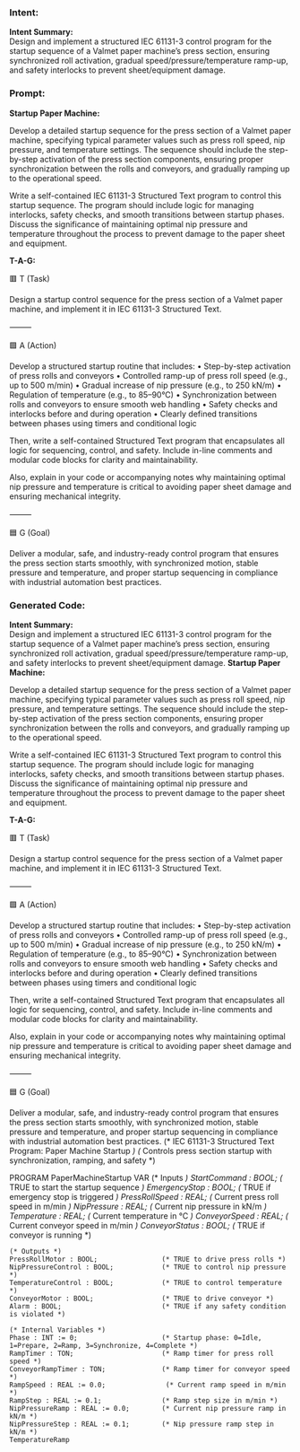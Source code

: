### Intent:
**Intent Summary:**  
Design and implement a structured IEC 61131-3 control program for the startup sequence of a Valmet paper machine’s press section, ensuring synchronized roll activation, gradual speed/pressure/temperature ramp-up, and safety interlocks to prevent sheet/equipment damage.

### Prompt:
**Startup Paper Machine:**

Develop a detailed startup sequence for the press section of a Valmet paper machine, specifying typical parameter values such as press roll speed, nip pressure, and temperature settings. The sequence should include the step-by-step activation of the press section components, ensuring proper synchronization between the rolls and conveyors, and gradually ramping up to the operational speed.

Write a self-contained IEC 61131-3 Structured Text program to control this startup sequence. The program should include logic for managing interlocks, safety checks, and smooth transitions between startup phases. Discuss the significance of maintaining optimal nip pressure and temperature throughout the process to prevent damage to the paper sheet and equipment.

**T-A-G:**

🟥 T (Task)

Design a startup control sequence for the press section of a Valmet paper machine, and implement it in IEC 61131-3 Structured Text.

⸻

🟩 A (Action)

Develop a structured startup routine that includes:
	•	Step-by-step activation of press rolls and conveyors
	•	Controlled ramp-up of press roll speed (e.g., up to 500 m/min)
	•	Gradual increase of nip pressure (e.g., to 250 kN/m)
	•	Regulation of temperature (e.g., to 85–90°C)
	•	Synchronization between rolls and conveyors to ensure smooth web handling
	•	Safety checks and interlocks before and during operation
	•	Clearly defined transitions between phases using timers and conditional logic

Then, write a self-contained Structured Text program that encapsulates all logic for sequencing, control, and safety. Include in-line comments and modular code blocks for clarity and maintainability.

Also, explain in your code or accompanying notes why maintaining optimal nip pressure and temperature is critical to avoiding paper sheet damage and ensuring mechanical integrity.

⸻

🟦 G (Goal)

Deliver a modular, safe, and industry-ready control program that ensures the press section starts smoothly, with synchronized motion, stable pressure and temperature, and proper startup sequencing in compliance with industrial automation best practices.

### Generated Code:
**Intent Summary:**  
Design and implement a structured IEC 61131-3 control program for the startup sequence of a Valmet paper machine’s press section, ensuring synchronized roll activation, gradual speed/pressure/temperature ramp-up, and safety interlocks to prevent sheet/equipment damage.
**Startup Paper Machine:**

Develop a detailed startup sequence for the press section of a Valmet paper machine, specifying typical parameter values such as press roll speed, nip pressure, and temperature settings. The sequence should include the step-by-step activation of the press section components, ensuring proper synchronization between the rolls and conveyors, and gradually ramping up to the operational speed.

Write a self-contained IEC 61131-3 Structured Text program to control this startup sequence. The program should include logic for managing interlocks, safety checks, and smooth transitions between startup phases. Discuss the significance of maintaining optimal nip pressure and temperature throughout the process to prevent damage to the paper sheet and equipment.

**T-A-G:**

🟥 T (Task)

Design a startup control sequence for the press section of a Valmet paper machine, and implement it in IEC 61131-3 Structured Text.

⸻

🟩 A (Action)

Develop a structured startup routine that includes:
	•	Step-by-step activation of press rolls and conveyors
	•	Controlled ramp-up of press roll speed (e.g., up to 500 m/min)
	•	Gradual increase of nip pressure (e.g., to 250 kN/m)
	•	Regulation of temperature (e.g., to 85–90°C)
	•	Synchronization between rolls and conveyors to ensure smooth web handling
	•	Safety checks and interlocks before and during operation
	•	Clearly defined transitions between phases using timers and conditional logic

Then, write a self-contained Structured Text program that encapsulates all logic for sequencing, control, and safety. Include in-line comments and modular code blocks for clarity and maintainability.

Also, explain in your code or accompanying notes why maintaining optimal nip pressure and temperature is critical to avoiding paper sheet damage and ensuring mechanical integrity.

⸻

🟦 G (Goal)

Deliver a modular, safe, and industry-ready control program that ensures the press section starts smoothly, with synchronized motion, stable pressure and temperature, and proper startup sequencing in compliance with industrial automation best practices.
(* IEC 61131-3 Structured Text Program: Paper Machine Startup *)
(* Controls press section startup with synchronization, ramping, and safety *)

PROGRAM PaperMachineStartup
VAR
    (* Inputs *)
    StartCommand : BOOL;                  (* TRUE to start the startup sequence *)
    EmergencyStop : BOOL;                 (* TRUE if emergency stop is triggered *)
    PressRollSpeed : REAL;                (* Current press roll speed in m/min *)
    NipPressure : REAL;                   (* Current nip pressure in kN/m *)
    Temperature : REAL;                   (* Current temperature in °C *)
    ConveyorSpeed : REAL;                 (* Current conveyor speed in m/min *)
    ConveyorStatus : BOOL;                (* TRUE if conveyor is running *)
    
    (* Outputs *)
    PressRollMotor : BOOL;                (* TRUE to drive press rolls *)
    NipPressureControl : BOOL;            (* TRUE to control nip pressure *)
    TemperatureControl : BOOL;            (* TRUE to control temperature *)
    ConveyorMotor : BOOL;                 (* TRUE to drive conveyor *)
    Alarm : BOOL;                         (* TRUE if any safety condition is violated *)
    
    (* Internal Variables *)
    Phase : INT := 0;                     (* Startup phase: 0=Idle, 1=Prepare, 2=Ramp, 3=Synchronize, 4=Complete *)
    RampTimer : TON;                      (* Ramp timer for press roll speed *)
    ConveyorRampTimer : TON;              (* Ramp timer for conveyor speed *)
    RampSpeed : REAL := 0.0;               (* Current ramp speed in m/min *)
    RampStep : REAL := 0.1;               (* Ramp step size in m/min *)
    NipPressureRamp : REAL := 0.0;        (* Current nip pressure ramp in kN/m *)
    NipPressureStep : REAL := 0.1;        (* Nip pressure ramp step in kN/m *)
    TemperatureRamp
